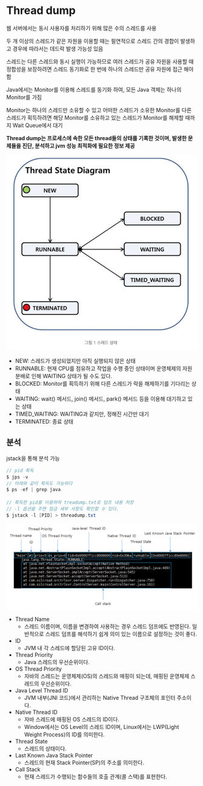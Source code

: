 # Thread dump

웹 서버에서는 동시 사용자를 처리하기 위해 많은 수의 스레드를 사용

두 개 이상의 스레드가 같은 자원을 이용할 때는 필연적으로 스레드 간의 경합이 발생하고 경우에 따라서는 데드락 발생 가능성 있음

스레드는 다른 스레드와 동시 실행이 가능하므로 여러 스레드가 공유 자원을 사용할 때 정합성을 보장하려면 스레드 동기화로 한 번에 하나의 스레드만 공유 자원에 접근 해야 함

Java에서는 Monitor를 이용해 스레드를 동기화 하여, 모든 Java 객체는 하나의 Monitor를 가짐

Monitor는 하나의 스레드만 소유할 수 있고 어떠한 스레드가 소유한 Monitor를 다른 스레드가 획득하려면 해당 Monitor를 소유하고 있는 스레드가 Monitor를 해제할 때까지 Wait Queue에서 대기

**Thread dump는 프로세스에 속한 모든 thread들의 상태를 기록한 것이며, 발생한 문제들을 진단, 분석하고 jvm 성능 최적화에 필요한 정보 제공**

![dump1.png](/java/img/dump1.png)

- NEW: 스레드가 생성되었지만 아직 실행되지 않은 상태
- RUNNABLE: 현재 CPU를 점유하고 작업을 수행 중인 상태이며 운영체제의 자원 분배로 인해 WAITING 상태가 될 수도 있다.
- BLOCKED: Monitor를 획득하기 위해 다른 스레드가 락을 해제하기를 기다리는 상태
- WAITING: wait() 메서드, join() 메서드, park() 메서드 등을 이용해 대기하고 있는 상태
- TIMED_WAITING: WAITING과 같지만, 정해진 시간만 대기
- TERMINATED: 종료 상태

## 분석

jstack을 통해 분석 가능

```java
// pid 획득
$ jps -v
// 아래와 같이 획득도 가능하다
$ ps -ef | grep java

// 획득한 pid를 이용하여 treadump.txt로 덤프 내용 저장
// -l 옵션을 주면 잠금 세부 사항도 확인할 수 있다.
$ jstack -l [PID] > threadump.txt
```

![dump2.png](/java/img/dump2.png)

- Thread Name
    - 스레드 이름이며, 이름을 변경하여 사용하는 경우 스레드 덤프에도 반영된다. 일반적으로 스레드 덤프를 해석하기 쉽게 의미 있는 이름으로 설정하는 것이 좋다.
- ID
    - JVM 내 각 스레드에 할당된 고유 ID이다.
- Thread Priority
    - Java 스레드의 우선순위이다.
- OS Thread Priority
    - 자바의 스레드는 운영체제(OS)의 스레드와 매핑이 되는데, 매핑된 운영체제 스레드의 우선순위이다.
- Java Level Thread ID
    - JVM 내부(JNI 코드)에서 관리하는 Native Thread 구조체의 포인터 주소이다.
- Native Thread ID
    - 자바 스레드에 매핑된 OS 스레드의 ID이다.
    - Window에서는 OS Level의 스레드 ID이며, Linux에서는 LWP(Light Weight Process)의 ID를 의미한다.
- Thread State
    - 스레드의 상태이다.
- Last Known Java Stack Pointer
    - 스레드의 현재 Stack Pointer(SP)의 주소를 의미한다.
- Call Stack
    - 현재 스레드가 수행되는 함수들의 호출 관계(콜 스택)를 표현한다.